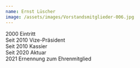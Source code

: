 ```yaml
---
name: Ernst Lüscher
image: /assets/images/Vorstandsmitglieder-006.jpg
---
```

2000 Eintritt  
Seit 2010 Vize-Präsident  
Seit 2010 Kassier  
Seit 2020 Aktuar  
2021 Ernennung zum Ehrenmitglied  

